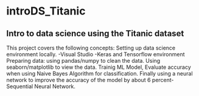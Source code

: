 # introDS_Titanic
## Intro to data science using the Titanic dataset 

This project covers the following concepts: 
  Setting up data science environment locally.
    -Visual Studio
    -Keras and Tensorflow environment
  Preparing data: using pandas/numpy to clean the data.
  Using seaborn/matplotlib to view the data.
  Trainig ML Model, Evaluate accuracy when using Naive Bayes Algorithm for classification.
  Finally using a neural network to improve the accuracy of the model by about 6 percent- Sequential Neural Network.
   
